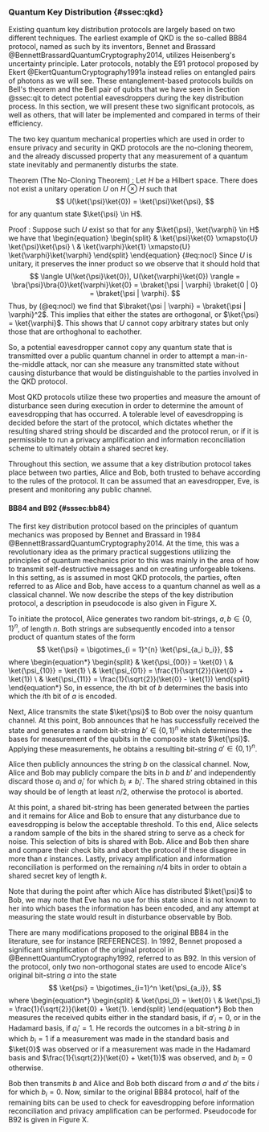 ### Quantum Key Distribution {#ssec:qkd}

Existing quantum key distribution protocols are largely based on two different
techniques. The earliest example of QKD is the so-called BB84 protocol, named
as such by its inventors, Bennet and Brassard
@BennettBrassardQuantumCryptography2014, utilizes Heisenberg's uncertainty
principle. Later protocols, notably the E91 protocol proposed by Ekert
@EkertQuantumCryptography1991a instead relies on entangled pairs of photons as
we will see. These entanglement-based protocols builds on Bell's theorem and
the Bell pair of qubits that we have seen in Section @ssec:qit to detect
potential eavesdroppers during the key distribution process. In this section,
we will present these two significant protocols, as well as others, that will
later be implemented and compared in terms of their efficiency.

The two key quantum mechanical properties which are used in order to ensure
privacy and security in QKD protocols are the no-cloning theorem, and the
already discussed property that any measurement of a quantum state inevitably
and permanently disturbs the state. 

Theorem (The No-Cloning Theorem)
:   Let $H$ be a Hilbert space. There does not exist a unitary operation $U$ 
    on $H \otimes H$ such that 
    $$
    U(\ket{\psi}\ket{0}) = \ket{\psi}\ket{\psi},
    $$ 
    for any quantum state $\ket{\psi} \in H$.

Proof
:   Suppose such $U$ exist so that for any $\ket{\psi}, \ket{\varphi} \in H$ 
    we have that
    \begin{equation}
        \begin{split}
            & \ket{\psi}\ket{0} \xmapsto{U} \ket{\psi}\ket{\psi} \\
            & \ket{\varphi}\ket{1} \xmapsto{U} \ket{\varphi}\ket{\varphi}
        \end{split}
    \end{equation} {#eq:nocl}
    Since $U$ is unitary, it preserves the inner product so we observe that it
    should hold that 
    $$
    \langle U(\ket{\psi}\ket{0}), U(\ket{\varphi}\ket{0}) \rangle
    = \bra{\psi}\bra{0}\ket{\varphi}\ket{0}
    = \braket{\psi | \varphi} \braket{0 | 0}
    = \braket{\psi | \varphi}.
    $$ 
    Thus, by (@eq:nocl) we find that $\braket{\psi | \varphi} = \braket{\psi |
    \varphi}^2$. This implies that either the states are orthogonal, or
    $\ket{\psi} = \ket{\varphi}$. This shows that $U$ cannot copy arbitrary
    states but only those that are orthoghonal to eachother.

So, a potential eavesdropper cannot copy any quantum state that is transmitted
over a public quantum channel in order to attempt a man-in-the-middle attack, nor
can she measure any transmitted state without causing disturbance that would be 
distinguishable to the parties involved in the QKD protocol.

Most QKD protocols utilize these two properties and measure the amount of
disturbance seen during execution in order to determine the amount of
eavesdropping that has occurred. A tolerable level of eavesdropping is decided
before the start of the protocol, which dictates whether the resulting shared
string should be discarded and the protocol rerun, or if it is permissible to
run a privacy amplification and information reconciliation scheme to ultimately
obtain a shared secret key.

Throughout this section, we assume that a key distribution protocol takes place
between two parties, Alice and Bob, both trusted to behave according to the
rules of the protocol. It can be assumed that an eavesdropper, Eve, is present
and monitoring any public channel.

#### BB84 and B92 {#sssec:bb84}

The first key distribution protocol based on the principles of quantum
mechanics was proposed by Bennet and Brassard in 1984
@BennettBrassardQuantumCryptography2014. At the time, this was a revolutionary
idea as the primary practical suggestions utilizing the principles of quantum
mechanics prior to this was mainly in the area of how to transmit
self-destructive messages and on creating unforgeable tokens. In this setting,
as is assumed in most QKD protocols, the parties, often referred to as Alice
and Bob, have access to a quantum channel as well as a classical channel. We
now describe the steps of the key distribution protocol, a description in
pseudocode is also given in Figure X. 

To initiate the protocol, Alice generates two random bit-strings, $a, b \in
\{0, 1\}^{n}$, of length $n$. Both strings are subsequently encoded into a
tensor product of quantum states of the form
$$
\ket{\psi} = \bigotimes_{i = 1}^{n} \ket{\psi_{a_i b_i}},
$$ 
where
\begin{equation*}
    \begin{split}
        & \ket{\psi_{00}} = \ket{0} \\
        & \ket{\psi_{10}} = \ket{1} \\
        & \ket{\psi_{01}} = \frac{1}{\sqrt{2}}(\ket{0} + \ket{1}) \\
        & \ket{\psi_{11}} = \frac{1}{\sqrt{2}}(\ket{0} - \ket{1})
    \end{split}
\end{equation*}
So, in essence, the $i$th bit of $b$ determines the basis into which the
$i$th bit of $a$ is encoded.

Next, Alice transmits the state $\ket{\psi}$ to Bob over the noisy quantum
channel. At this point, Bob announces that he has successfully received the
state and generates a random bit-string $b' \in \{0, 1\}^n$ which determines
the bases for measurement of the qubits in the composite state $\ket{\psi}$.
Applying these measurements, he obtains a resulting bit-string $a' \in \{0,
1\}^n$. 

Alice then publicly announces the string $b$ on the classical channel. Now,
Alice and Bob may publicly compare the bits in $b$ and $b'$ and independently
discard those $a_i$ and $a_i'$ for which $b_i \neq b_i'$. The shared string
obtained in this way should be of length at least $n / 2$, otherwise the
protocol is aborted.

At this point, a shared bit-string has been generated between the parties and
it remains for Alice and Bob to ensure that any disturbance due to
eavesdropping is below the acceptable threshold. To this end, Alice selects
a random sample of the bits in the shared string to serve as a check for noise.
This selection of bits is shared with Bob. Alice and Bob then share and compare
their check bits and abort the protocol if these disagree in more than
$\varepsilon$ instances. Lastly, privacy amplification and information reconciliation
is performed on the remaining $n / 4$ bits in order to obtain a shared secret
key of length $k$.

Note that during the point after which Alice has distributed $\ket{\psi}$ to
Bob, we may note that Eve has no use for this state since it is not known to
her into which bases the information has been encoded, and any attempt at
measuring the state would result in disturbance observable by Bob.

There are many modifications proposed to the original BB84 in the literature,
see for instance [REFERENCES]. In 1992, Bennet proposed a significant
simplification of the original protocol in @BennettQuantumCryptography1992,
referred to as B92. In this version of the protocol, only two non-orthogonal
states are used to encode Alice's original bit-string $a$ into the state
$$
\ket{psi} = \bigotimes_{i=1}^n \ket{\psi_{a_i}},
$$ 
where
\begin{equation*}
    \begin{split}
        & \ket{\psi_0} = \ket{0} \\
        & \ket{\psi_1} = \frac{1}{\sqrt{2}}(\ket{0} + \ket{1}.
    \end{split}
\end{equation*}
Bob then measures the received qubits either in the standard basis, if $a'_i =
0$, or in the Hadamard basis, if $a_i' = 1$. He records the outcomes in a
bit-string $b$ in which $b_i = 1$ if a measurement was made in the standard
basis and $\ket{0}$ was observed or if a measurement was made in the Hadamard
basis and $\frac{1}{\sqrt{2}}(\ket{0} + \ket{1})$ was observed, and $b_i = 0$
otherwise.

Bob then transmits $b$ and Alice and Bob both discard from $a$ and $a'$ the
bits $i$ for which $b_i = 0$. Now, similar to the original BB84 protocol, half
of the remaining bits can be used to check for eavesdropping before information
reconciliation and privacy amplification can be performed. Pseudocode for B92
is given in Figure X.
